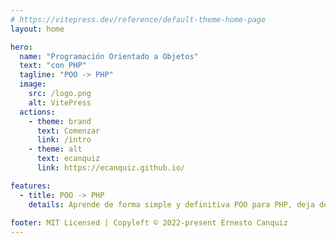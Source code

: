 ```yaml
---
# https://vitepress.dev/reference/default-theme-home-page
layout: home

hero:
  name: "Programación Orientado a Objetos"
  text: "con PHP"
  tagline: "POO -> PHP"
  image:
    src: /logo.png
    alt: VitePress
  actions:
    - theme: brand
      text: Comenzar
      link: /intro
    - theme: alt
      text: ecanquiz
      link: https://ecanquiz.github.io/

features:
  - title: POO -> PHP
    details: Aprende de forma simple y definitiva POO para PHP, deja de ser Programador de Páginas Dinámicas y empieza a convertirte en Desarrollador de Sistemas.
    
footer: MIT Licensed | Copyleft © 2022-present Ernesto Canquiz
---
```


